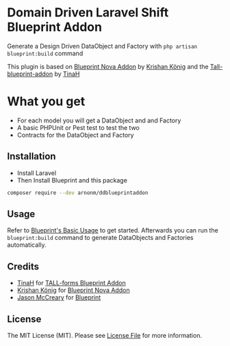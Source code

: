 # Domain Driven Laravel Shift Blueprint Addon

Generate a Design Driven DataObject and Factory with `php artisan blueprint:build` command

This plugin is based on [Blueprint Nova Addon](https://github.com/Naoray/blueprint-nova-addon) by [Krishan König](https://github.com/naoray) and the [Tall-blueprint-addon](https://github.com/tanthammar/tall-blueprint-addon) by [TinaH](https://github.com/tanthammar)

# What you get

* For each model you will get a DataObject and and Factory
* A basic PHPUnit or Pest test to test the two
* Contracts for the DataObject and Factory

## Installation
* Install Laravel
* Then Install Blueprint and this package

````bash
composer require --dev arnonm/ddblueprintaddon
````

## Usage
Refer to [Blueprint's Basic Usage](https://github.com/laravel-shift/blueprint#basic-usage)
to get started. Afterwards you can run the `blueprint:build` command to
generate DataObjects and Factories automatically. 



## Credits

- [TinaH](https://github.com/tanthammar) for [TALL-forms Blueprint Addon](https://github.com/tanthammar/tall-blueprint-addon)
- [Krishan König](https://github.com/naoray) for [Blueprint Nova Addon](https://github.com/Naoray/blueprint-nova-addon)
- [Jason McCreary](https://github.com/jasonmccreary) for [Blueprint](https://github.com/laravel-shift/blueprint)

## License

The MIT License (MIT). Please see [License File](LICENSE.md) for more information.